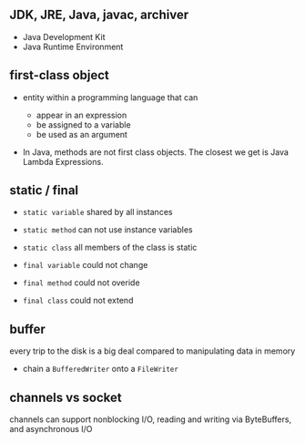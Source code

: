 ## JDK, JRE, Java, javac, archiver
- Java Development Kit
- Java Runtime Environment

## first-class object
- entity within a programming language that can 
    - appear in an expression
    - be assigned to a variable
    - be used as an argument

- In Java, methods are not first class objects. The closest we get is Java Lambda Expressions.

## static / final
 - `static variable` shared by all instances
 - `static method` can not use instance variables
 - `static class` all members of the class is static

 - `final variable` could not change
 - `final method` could not overide
 - `final class` could not extend

## buffer
every trip to the disk is a big deal compared to manipulating data in memory

- chain a `BufferedWriter` onto a `FileWriter`


## channels vs socket
channels can support nonblocking I/O, reading and writing via ByteBuffers, and asynchronous I/O